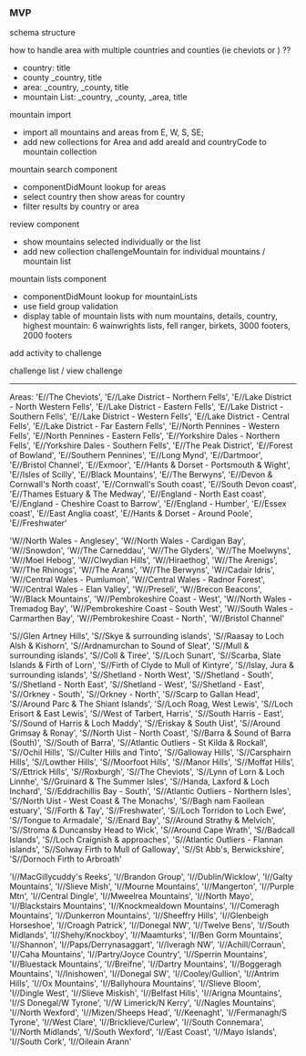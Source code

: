 ### MVP

schema structure

how to handle area with multiple countries and counties (ie cheviots or ) ??

- country: title
- county _country, title
- area: _country, _county, title
- mountain List: _country, _county, _area, title

mountain import

- import all mountains and areas from E, W, S, SE;
- add new collections for Area and add areaId and countryCode to mountain collection

mountain search component

- componentDidMount lookup for areas
- select country then show areas for country
- filter results by country or area

review component

- show mountains selected individually or the list
- add new collection challengeMountain for individual mountains / mountain list

mountain lists component

- componentDidMount lookup for mountainLists
- use field group validation
- display table of mountain lists with num mountains, details, country, highest mountain:
  6 wainwrights lists, fell ranger, birkets, 3000 footers, 2000 footers

add activity to challenge

challenge list / view challenge

-----------------
Areas:
  'E//The Cheviots',
  'E//Lake District - Northern Fells',
  'E//Lake District - North Western Fells',
  'E//Lake District - Eastern Fells',
  'E//Lake District - Southern Fells',
  'E//Lake District - Western Fells',
  'E//Lake District - Central Fells',
  'E//Lake District - Far Eastern Fells',
  'E//North Pennines - Western Fells',
  'E//North Pennines - Eastern Fells',
  'E//Yorkshire Dales - Northern Fells',
  'E//Yorkshire Dales - Southern Fells',
  'E//The Peak District',
  'E//Forest of Bowland',
  'E//Southern Pennines',
  'E//Long Mynd',
  'E//Dartmoor',
  'E//Bristol Channel',
  'E//Exmoor',
  'E//Hants & Dorset - Portsmouth & Wight',
  'E//Isles of Scilly',
  'E//Black Mountains',
  'E//The Berwyns',
  'E//Devon & Cornwall\'s North coast',
  'E//Cornwall\'s South coast',
  'E//South Devon coast',
  'E//Thames Estuary & The Medway',
  'E//England - North East coast',
  'E//England - Cheshire Coast to Barrow',
  'E//England - Humber',
  'E//Essex coast',
  'E//East Anglia coast',
  'E//Hants & Dorset - Around Poole',
  'E//Freshwater'

  'W//North Wales - Anglesey',
  'W//North Wales - Cardigan Bay',
  'W//Snowdon',
  'W//The Carneddau',
  'W//The Glyders',
  'W//The Moelwyns',
  'W//Moel Hebog',
  'W//Clwydian Hills',
  'W//Hiraethog',
  'W//The Arenigs',
  'W//The Rhinogs',
  'W//The Arans',
  'W//The Berwyns',
  'W//Cadair Idris',
  'W//Central Wales - Pumlumon',
  'W//Central Wales - Radnor Forest',
  'W//Central Wales - Elan Valley',
  'W//Preseli',
  'W//Brecon Beacons',
  'W//Black Mountains',
  'W//Pembrokeshire Coast - West',
  'W//North Wales - Tremadog Bay',
  'W//Pembrokeshire Coast - South West',
  'W//South Wales - Carmarthen Bay',
  'W//Pembrokeshire Coast - North',
  'W//Bristol Channel'

  'S//Glen Artney Hills',
  'S//Skye & surrounding islands',
  'S//Raasay to Loch Alsh & Kishorn',
  'S//Ardnamurchan to Sound of Sleat',
  'S//Mull & surrounding islands',
  'S//Coll & Tiree',
  'S//Loch Sunart',
  'S//Scarba, Slate Islands & Firth of Lorn',
  'S//Firth of Clyde to Mull of Kintyre',
  'S//Islay, Jura & surrounding islands',
  'S//Shetland - North West',
  'S//Shetland - South',
  'S//Shetland - North East',
  'S//Shetland - West',
  'S//Shetland - East',
  'S//Orkney - South',
  'S//Orkney - North',
  'S//Scarp to Gallan Head',
  'S//Around Parc & The Shiant Islands',
  'S//Loch Roag, West Lewis',
  'S//Loch Erisort & East Lewis',
  'S//West of Tarbert, Harris',
  'S//South Harris - East',
  'S//Sound of Harris & Loch Maddy',
  'S//Eriskay & South Uist',
  'S//Around Grimsay & Ronay',
  'S//North Uist - North Coast',
  'S//Barra & Sound of Barra (South)',
  'S//South of Barra',
  'S//Atlantic Outliers - St Kilda & Rockall',
  'S//Ochil Hills',
  'S//Culter Hills and Tinto',
  'S//Galloway Hills',
  'S//Carsphairn Hills',
  'S//Lowther Hills',
  'S//Moorfoot Hills',
  'S//Manor Hills',
  'S//Moffat Hills',
  'S//Ettrick Hills',
  'S//Roxburgh',
  'S//The Cheviots',
  'S//Lynn of Lorn & Loch Linnhe',
  'S//Gruinard & The Summer Isles',
  'S//Handa, Laxford & Loch Inchard',
  'S//Eddrachillis Bay - South',
  'S//Atlantic Outliers - Northern Isles',
  'S//North Uist - West Coast & The Monachs',
  'S//Bagh nam Faoilean estuary',
  'S//Forth & Tay',
  'S//Freshwater',
  'S//Loch Torridon to Loch Ewe',
  'S//Tongue to Armadale',
  'S//Enard Bay',
  'S//Around Strathy & Melvich',
  'S//Stroma & Duncansby Head to Wick',
  'S//Around Cape Wrath',
  'S//Badcall Islands',
  'S//Loch Craignish & approaches',
  'S//Atlantic Outliers - Flannan islands',
  'S//Solway Firth to Mull of Galloway',
  'S//St Abb\'s, Berwickshire',
  'S//Dornoch Firth to Arbroath'

  'I//MacGillycuddy\'s Reeks',
  'I//Brandon Group',
  'I//Dublin/Wicklow',
  'I//Galty Mountains',
  'I//Slieve Mish',
  'I//Mourne Mountains',
  'I//Mangerton',
  'I//Purple Mtn',
  'I//Central Dingle',
  'I//Mweelrea Mountains',
  'I//North Mayo',
  'I//Blackstairs Mountains',
  'I//Knockmealdown Mountains',
  'I//Comeragh Mountains',
  'I//Dunkerron Mountains',
  'I//Sheeffry Hills',
  'I//Glenbeigh Horseshoe',
  'I//Croagh Patrick',
  'I//Donegal NW',
  'I//Twelve Bens',
  'I//South Midlands',
  'I//Shehy/Knockboy',
  'I//Maamturks',
  'I//Ben Gorm Mountains',
  'I//Shannon',
  'I//Paps/Derrynasaggart',
  'I//Iveragh NW',
  'I//Achill/Corraun',
  'I//Caha Mountains',
  'I//Partry/Joyce Country',
  'I//Sperrin Mountains',
  'I//Bluestack Mountains',
  'I//Breifne',
  'I//Dartry Mountains',
  'I//Boggeragh Mountains',
  'I//Inishowen',
  'I//Donegal SW',
  'I//Cooley/Gullion',
  'I//Antrim Hills',
  'I//Ox Mountains',
  'I//Ballyhoura Mountains',
  'I//Slieve Bloom',
  'I//Dingle West',
  'I//Slieve Miskish',
  'I//Belfast Hills',
  'I//Arigna Mountains',
  'I//S Donegal/W Tyrone',
  'I//W Limerick/N Kerry',
  'I//Nagles Mountains',
  'I//North Wexford',
  'I//Mizen/Sheeps Head',
  'I//Keenaght',
  'I//Fermanagh/S Tyrone',
  'I//West Clare',
  'I//Bricklieve/Curlew',
  'I//South Connemara',
  'I//North Midlands',
  'I//South Wexford',
  'I//East Coast',
  'I//Mayo Islands',
  'I//South Cork',
  'I//Oileain Arann'
